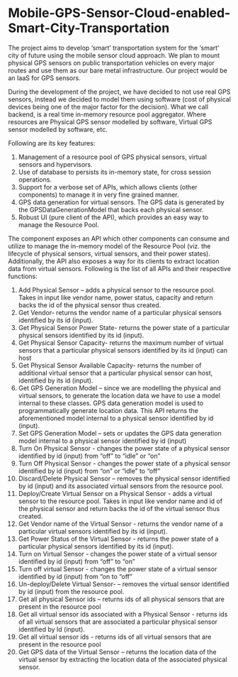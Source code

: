 # Mobile-GPS-Sensor-Cloud-enabled-Smart-City-Transportation
The project aims to develop ‘smart’ transportation system for the ‘smart’ city of future using the mobile sensor cloud approach. We plan to mount physical GPS sensors on public transportation vehicles on every major routes and use them as our bare metal infrastructure. Our project would be an IaaS for GPS sensors. 

During the development of the project, we have decided to not use real GPS sensors, instead we decided to model them using software (cost of physical devices being one of the major factor for the decision). What we call backend, is a real time in-memory resource pool aggregator. Where resources are Physical GPS sensor modelled by software, Virtual GPS sensor modelled by software, etc. 

Following are its key features:

1. Management of a resource pool of GPS physical sensors, virtual sensors and hypervisors.
2. Use of database to persists its in-memory state, for cross session operations. 
3. Support for a verbose set of APIs, which allows clients (other components) to manage it in very fine grained manner.
4. GPS data generation for virtual sensors. The GPS data is generated by the GPSDataGenerationModel that backs each physical sensor. 
5. Robust UI (pure client of the API), which provides an easy way to manage the Resource Pool.

The component exposes an API which other components can consume and utilize to manage the in-memory model of the Resource Pool (viz. the lifecycle of physical sensors, virtual sensors, and their power states). Additionally, the API also exposes a way for its clients to extract location data from virtual sensors. Following is the list of all APIs and their respective functions:

1. Add Physical Sensor – adds a physical sensor to the resource pool. Takes in input like vendor name, power status, capacity and return backs the id of the physical sensor thus created.
2. Get Vendor- returns the vendor name of a particular physical sensors identified by its id (input).
3. Get Physical Sensor Power State- returns the power state of a particular physical sensors identified by its id (input).
4. Get Physical Sensor Capacity- returns the maximum number of virtual sensors that a particular physical sensors identified by its id (input) can host
5. Get Physical Sensor Available Capacity- returns the number of additional virtual sensor that a particular physical sensor can host, identified by its id (input).
6. Get GPS Generation Model – since we are modelling the physical and virtual sensors, to generate the location data we have to use a model internal to these classes. GPS data generation model is used to programmatically generate location data. This API returns the aforementioned model internal to a physical sensor identified by id (input).
7. Set GPS Generation Model – sets or updates the GPS data generation model internal to a physical sensor identified by id (input)
8. Turn On Physical Sensor - changes the power state of a physical sensor identified by id (input) from “off” to “idle” or “on” 
9. Turn Off Physical Sensor - changes the power state of a physical sensor identified by id (input) from “on” or “idle” to “off”
10. Discard/Delete Physical Sensor – removes the physical sensor identified by id (input) and its associated virtual sensors from the resource pool.
11. Deploy/Create Virtual Sensor on a Physical Sensor - adds a virtual sensor to the resource pool. Takes in input like vendor name and id of the physical sensor and return backs the id of the virtual sensor thus created.
12. Get Vendor name of the Virtual Sensor - returns the vendor name of a particular virtual sensors identified by its id (input).
13. Get Power Status of the Virtual Sensor - returns the power state of a particular physical sensors identified by its id (input).
14. Turn on Virtual Sensor - changes the power state of a virtual sensor identified by id (input) from “off” to “on” 
15. Turn off virtual Sensor - changes the power state of a virtual sensor identified by id (input) from “on to “off” 
16. Un-deploy/Delete Virtual Sensor- – removes the virtual sensor identified by id (input) from the resource pool.
17. Get all physical Sensor ids – returns ids of all physical sensors that are present in the resource pool
18. Get all virtual sensor ids associated with a Physical Sensor - returns ids of all virtual sensors that are associated a particular physical sensor identified by Id (input).
19. Get all virtual sensor ids - returns ids of all virtual sensors that are present in the resource pool
20. Get GPS data of the Virtual Sensor – returns the location data of the virtual sensor by extracting the location data of the associated physical sensor.


